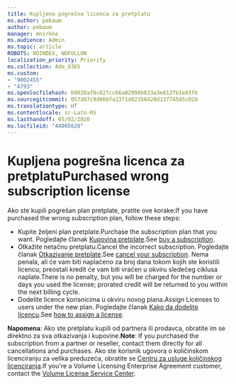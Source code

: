 ```yaml
---
title: Kupljena pogrešna licenca za pretplatu
ms.author: pebaum
author: pebaum
manager: mnirkhe
ms.audience: Admin
ms.topic: article
ROBOTS: NOINDEX, NOFOLLOW
localization_priority: Priority
ms.collection: Adm_O365
ms.custom:
- "9002455"
- "4793"
ms.openlocfilehash: b9020af8c02fcc66a02990b033a3e813fb1e03f6
ms.sourcegitcommit: 057d87c9d866fa1371d02350420d13774545c028
ms.translationtype: HT
ms.contentlocale: sr-Latn-RS
ms.lasthandoff: 05/02/2020
ms.locfileid: "44005628"
---
```

# <a name="purchased-wrong-subscription-license"></a><span data-ttu-id="3a504-102">Kupljena pogrešna licenca za pretplatu</span><span class="sxs-lookup"><span data-stu-id="3a504-102">Purchased wrong subscription license</span></span>

<span data-ttu-id="3a504-103">Ako ste kupili pogrešan plan pretplate, pratite ove korake:</span><span class="sxs-lookup"><span data-stu-id="3a504-103">If you have purchased the wrong subscription plan, follow these steps:</span></span>

- <span data-ttu-id="3a504-104">Kupite željeni plan pretplate.</span><span class="sxs-lookup"><span data-stu-id="3a504-104">Purchase the subscription plan that you want.</span></span> <span data-ttu-id="3a504-105">Pogledajte članak [Kupovina pretplate](https://docs.microsoft.com/alchemyinsights/buy-a-subscription-to-office-365-for-business).</span><span class="sxs-lookup"><span data-stu-id="3a504-105">See [buy a subscription](https://docs.microsoft.com/alchemyinsights/buy-a-subscription-to-office-365-for-business).</span></span>
- <span data-ttu-id="3a504-106">Otkažite netačnu pretplatu.</span><span class="sxs-lookup"><span data-stu-id="3a504-106">Cancel the incorrect subscription.</span></span> <span data-ttu-id="3a504-107">Pogledajte članak [Otkazivanje pretplate](https://docs.microsoft.com/alchemyinsights/canceling-your-office-365-subscription).</span><span class="sxs-lookup"><span data-stu-id="3a504-107">See [cancel your subscription](https://docs.microsoft.com/alchemyinsights/canceling-your-office-365-subscription).</span></span>
<span data-ttu-id="3a504-108">Nema penala, ali će vam biti naplaćeno za broj dana tokom kojih ste koristili licencu; preostali kredit će vam biti vraćen u okviru sledećeg ciklusa naplate.</span><span class="sxs-lookup"><span data-stu-id="3a504-108">There is no penalty, but you will be charged for the number or days you used the license; prorated credit will be returned to you within the next billing cycle.</span></span>
- <span data-ttu-id="3a504-109">Dodelite licence korisnicima u okviru novog plana.</span><span class="sxs-lookup"><span data-stu-id="3a504-109">Assign Licenses to users under the new plan.</span></span> <span data-ttu-id="3a504-110">Pogledajte članak [Kako da dodelite licencu](https://docs.microsoft.com/alchemyinsights/how-to-assign-a-license-to-a-user).</span><span class="sxs-lookup"><span data-stu-id="3a504-110">See [how to assign a license](https://docs.microsoft.com/alchemyinsights/how-to-assign-a-license-to-a-user).</span></span>

<span data-ttu-id="3a504-111">**Napomena**: Ako ste pretplatu kupili od partnera ili prodavca, obratite im se direktno za sva otkazivanja i kupovine.</span><span class="sxs-lookup"><span data-stu-id="3a504-111">**Note**: If you purchased the subscription from a partner or reseller, contact them directly for all cancellations and purchases.</span></span> <span data-ttu-id="3a504-112">Ako ste korisnik ugovora o količinskom licenciranju za velika preduzeća, obratite se [Centru za usluge količinskog licenciranja](https://support.microsoft.com/help/4471406/how-to-contact-the-microsoft-volume-licensing-service-center).</span><span class="sxs-lookup"><span data-stu-id="3a504-112">If you're a Volume Licensing Enterprise Agreement customer, contact the [Volume License Service Center](https://support.microsoft.com/help/4471406/how-to-contact-the-microsoft-volume-licensing-service-center).</span></span>
